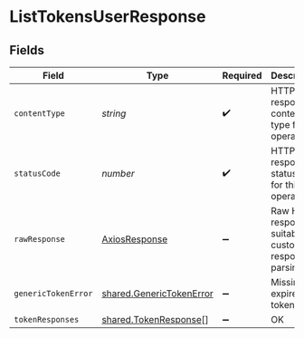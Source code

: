 # ListTokensUserResponse


## Fields

| Field                                                                | Type                                                                 | Required                                                             | Description                                                          |
| -------------------------------------------------------------------- | -------------------------------------------------------------------- | -------------------------------------------------------------------- | -------------------------------------------------------------------- |
| `contentType`                                                        | *string*                                                             | :heavy_check_mark:                                                   | HTTP response content type for this operation                        |
| `statusCode`                                                         | *number*                                                             | :heavy_check_mark:                                                   | HTTP response status code for this operation                         |
| `rawResponse`                                                        | [AxiosResponse](https://axios-http.com/docs/res_schema)              | :heavy_minus_sign:                                                   | Raw HTTP response; suitable for custom response parsing              |
| `genericTokenError`                                                  | [shared.GenericTokenError](../../models/shared/generictokenerror.md) | :heavy_minus_sign:                                                   | Missing or expired token.                                            |
| `tokenResponses`                                                     | [shared.TokenResponse](../../models/shared/tokenresponse.md)[]       | :heavy_minus_sign:                                                   | OK                                                                   |
